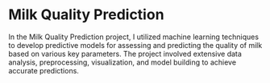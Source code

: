 # Milk Quality Prediction

In the Milk Quality Prediction project, I utilized machine learning techniques to develop predictive models for assessing and predicting the quality of milk based on various key parameters. The project involved extensive data analysis, preprocessing, visualization, and model building to achieve accurate predictions.
